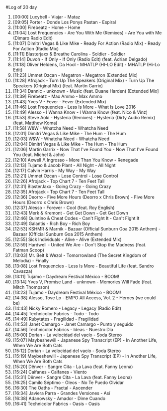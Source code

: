 #Log of 20 day

1. [00:00] Lucybell - Viajar - Mataz
1. [09:05] Porter - Donde Los Ponys Pastan - Espiral
1. [11:00] Firebeatz - Home - Home
1. [11:04] Lost Frequencies - Are You With Me (Remixes) - Are You with Me (Dimaro Radio Edit)
1. [11:07] Dimitri Vegas & Like Mike - Ready For Action (Radio Mix) - Ready For Action (Radio Mix)
1. [11:11] Blasterjaxx & Breathe Carolina - Soldier - Soldier
1. [11:14] Duvoh - If Only - If Only (Radio Edit) (feat. Adrian Delgado)
1. [11:18] Oliver Heldens, Da Hool - MHATLP (HI-LO Edit) - MHATLP (Hi-Lo Edit)
1. [11:23] Ummet Ozcan - Megatron - Megatron (Extended Mix)
1. [11:28] Afrojack - Turn Up The Speakers (Original Mix) - Turn Up The Speakers (Original Mix) (feat. Martin Garrix)
1. [11:34] Dannic - unknown - Music (feat. Duane Harden) [Extended Mix]
1. [11:39] Firebeatz - Max Ammo - Max Ammo
1. [11:43] Yves V - Fever - Fever (Extended Mix)
1. [11:46] Lost Frequencies - Less Is More - What Is Love 2016
1. [11:49] Alesso - I Wanna Know - I Wanna Know (feat. Nico & Vinz)
1. [11:53] Steve Aoki - Hysteria (Remixes) - Hysteria (Dirty Audio Remix) (feat. Matthew Koma)
1. [11:58] W&W - Whatcha Need - Whatcha Need
1. [12:01] Dimitri Vegas & Like Mike - The Hum - The Hum
1. [12:03] W&W - Whatcha Need - Whatcha Need
1. [12:04] Dimitri Vegas & Like Mike - The Hum - The Hum
1. [12:06] Martin Garrix - Now That I've Found You - Now That I've Found You (feat. Michel & John)
1. [12:10] Axwell /\ Ingrosso - More Than You Know - Renegade
1. [12:13] Tujamo & Jacob Plant - All Night - All Night
1. [12:17] Calvin Harris - My Way - My Way
1. [12:21] Ummet Ozcan - Lose Control - Lose Control
1. [12:26] Afrojack - Top Chart 7 - Ten Feet Tall
1. [12:31] BlasterJaxx - Going Crazy - Going Crazy
1. [12:35] Afrojack - Top Chart 7 - Ten Feet Tall
1. [12:36] Deorro - Five More Hours (Deorro x Chris Brown) - Five More Hours (Deorro x Chris Brown)
1. [12:37] Alesso - Forever - Cool (feat. Roy English)
1. [12:43] Merk & Kremont - Get Get Down - Get Get Down
1. [12:46] Quintino & Cheat Codes - Can't Fight It - Can't Fight It
1. [12:49] Galantis - Rich Boy - Rich Boy
1. [12:53] KSHMR & Marnik - Bazaar (Official Sunburn Goa 2015 Anthem) - Bazaar (Official Sunburn Goa 2015 Anthem)
1. [12:55] Sick Individuals - Alive - Alive (Extended Mix)
1. [12:59] Hardwell - United We Are - Don't Stop the Madness (feat. Fatman Scoop)
1. [13:03] Mr. Belt & Wezol - Tomorrowland (The Secret Kingdom of Melodia) - Finally
1. [13:08] Lost Frequencies - Less Is More - Beautiful Life (feat. Sandro Cavazza)
1. [13:11] Tujamo - Daydream Festival México - BOOM!
1. [13:14] Yves V, Promise Land - unknown - Memories Will Fade (feat. Mitch Thompson)
1. [13:23] Tujamo - Daydream Festival México - BOOM!
1. [14:38] Alesso, Tove Lo - EMPO All Access, Vol. 2 - Heroes (we could be)
1. [14:43] Nicky Romero - Legacy - Legacy (Radio Edit)
1. [14:45] Technicolor Fabrics - Todo - Todo
1. [14:49] Rubytates - Fragilidad - Fragilidad
1. [14:53] Janet Camargo - Janet Camargo - Punto y seguido
1. [14:56] Technicolor Fabrics - Ideas - Nuestro Día
1. [15:00] Dorian - La velocidad del vacío - Soda Stereo
1. [15:07] Maybeshewill - Japanese Spy Transcript (EP) - In Another Life, When We Are Both Cats
1. [15:12] Dorian - La velocidad del vacío - Soda Stereo
1. [15:19] Maybeshewill - Japanese Spy Transcript (EP) - In Another Life, When We Are Both Cats
1. [15:20] Dënver - Sangre Cita - La Lava (feat. Fanny Leona)
1. [15:24] Caifanes - Caifanes - Viento
1. [15:31] Dënver - Sangre Cita - La Lava (feat. Fanny Leona)
1. [16:25] Camilo Séptimo - Óleos - No Te Puedo Olvidar
1. [16:30] The Oaths - Fractal - Ascender
1. [16:34] Javiera Parra - Grandes Versiones - Así
1. [16:38] Adanowsky - Amador - Dime Cuando
1. [16:41] Technicolor Fabrics - Oasis - Oasis
